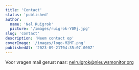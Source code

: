 ```yaml
---
title: 'Contact'
status: 'published'
author:
  name: 'Nel Ruigrok'
  picture: '/images/ruigrok-Y0Mj.jpg'
slug: 'contact'
description: 'Neem contact op'
coverImage: '/images/logo-M2MT.png'
publishedAt: '2023-09-21T04:35:07.000Z'
---
```




Voor vragen mail gerust naar: [nelruigrok@nieuwsmonitor.org](mailto:nelruigrok@nieuwsmonitor.org)



